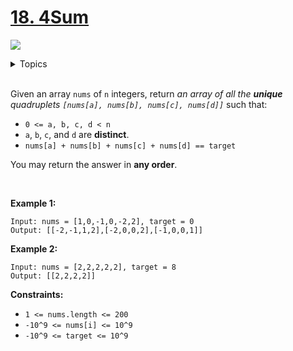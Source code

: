 # [18. 4Sum](https://leetcode-cn.com/problems/4sum/)

![](https://img.shields.io/badge/Difficulty-Medium-F8AF40.svg)

<details>
<summary>Topics</summary>

* [`Array`](https://leetcode.com/tag/array/)
* [`Two Pointers`](https://leetcode.com/tag/two-pointers/)

</details>
<br />

Given an array `nums` of `n` integers, return *an array of all the **unique** quadruplets `[nums[a], nums[b], nums[c], nums[d]]`* such that:

 + `0 <= a, b, c, d < n`
 + `a`, `b`, `c`, and `d` are **distinct**.
 + `nums[a] + nums[b] + nums[c] + nums[d] == target`

You may return the answer in **any order**.

 

**Example 1:**

```
Input: nums = [1,0,-1,0,-2,2], target = 0
Output: [[-2,-1,1,2],[-2,0,0,2],[-1,0,0,1]]
```

**Example 2:**

```
Input: nums = [2,2,2,2,2], target = 8
Output: [[2,2,2,2]]
```

**Constraints:**

 + `1 <= nums.length <= 200`
 + `-10^9 <= nums[i] <= 10^9`
 + `-10^9 <= target <= 10^9`
